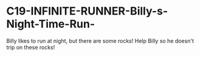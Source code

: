 # C19-INFINITE-RUNNER-Billy-s-Night-Time-Run-
Billy likes to run at night, but there are some rocks! Help Billy so he doesn't trip on these rocks!
